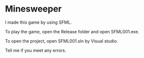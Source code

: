 # Minesweeper

I made this game by using SFML.

To play the game, open the Release folder and open SFML001.exe.

To open the project, open SFML001.sln by Visual studio.

Tell me if you meet any errors.
